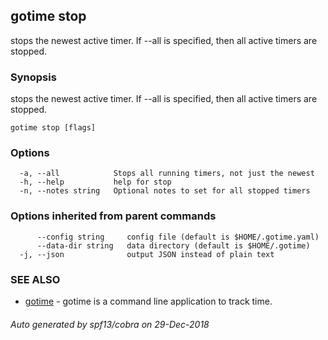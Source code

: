 ## gotime stop

stops the newest active timer. If --all is specified, then all active timers are stopped.

### Synopsis

stops the newest active timer. If --all is specified, then all active timers are stopped.

```
gotime stop [flags]
```

### Options

```
  -a, --all            Stops all running timers, not just the newest
  -h, --help           help for stop
  -n, --notes string   Optional notes to set for all stopped timers
```

### Options inherited from parent commands

```
      --config string     config file (default is $HOME/.gotime.yaml)
      --data-dir string   data directory (default is $HOME/.gotime)
  -j, --json              output JSON instead of plain text
```

### SEE ALSO

* [gotime](gotime.md)	 - gotime is a command line application to track time.

###### Auto generated by spf13/cobra on 29-Dec-2018
